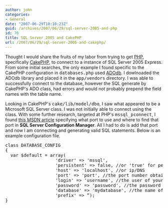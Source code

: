 ```yaml
---
author: john
categories:
- General
date: "2007-06-29T10:10:23Z"
guid: /archives/2007/06/29/sql-server-2005-and-php
id: 76
title: SQL Server 2005 and CakePHP
url: /2007/06/29/sql-server-2005-and-cakephp/
---
```


Thought I would share the fruits of my labor from trying to get [PHP](http://www.php.net "PHP Website"), specifically [CakePHP](http://www.cakephp.org "CakePHP  PHP Rapid Development Framework "), to connect to a instance of SQL Server 2005 Express. From some initial searches, the only example I found specific to the CakePHP configuration in <tt>databases.php</tt> used [ADOdb](http://adodb.sourceforge.net/ "ADOdb Database Abstraction Library for PHP"). I dowlnoaded the ADOdb library and placed it in the <tt>app/vendors</tt> directory. I was able to successfully connect to the database, however the SQL generate by CakePHP's ADO class, had errors and would not probably prepend the field names with the table name.

Looking in CakePHP's <tt>cake/lib/model/dbo</tt>, I saw what appeared to be a Microsoft SQL Server class. I was not initially able to connect using the class. With some further research, targeted at PHP's <tt>mssql_pconnect</tt>, I found [this MSDN article](http://msdn2.microsoft.com/en-us/library/bb264561.aspx "Accessing SQL Server 2005 Databases with PHP") specifying what port to use and where to find that port in **SQL Server Configuration Manager**. All I had to do is add that port and now I am connecting and generating valid SQL statements. Below is an example configuration file.

<pre>class DATABASE_CONFIG
{
  var $default = array(
                   'driver' => 'mssql',
                   'persistent' => false, //or 'true' for persistent connection
                   'host' => 'localhost', //or ip/DNS
                   'port' => 'port', //the port number obtain from SQL Server Configuration Manager
                   'login' => 'username', //the user of your database
                   'password' => 'password', //the password of your database
                   'database' => 'mydatabase', //the name of your database
                   'prefix' => ”);
}
</pre>